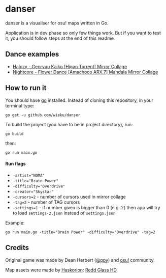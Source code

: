 # danser
danser is a visualiser for osu! maps written in Go.

Application is in dev phase so only few things work. But if you want to test it, you should follow steps at the end of this readme.

## Dance examples
* [Halozy - Genryuu Kaiko [Higan Torrent] Mirror Collage](https://youtu.be/HCVIBQh4ljI)
* [Nightcore - Flower Dance [Amachoco ARX.7] Mandala Mirror Collage](https://youtu.be/HBC89S-UwFc)

## How to run it
You should have [go](https://golang.org/dl/) installed. Instead of cloning this repository, in your terminal type:
```$xslt
go get -u github.com/wieku/danser
```

To build the project (you have to be in project directory), run:
```$xslt
go build
```
then:
```$xslt
go run main.go
```

#### Run flags
* `-artist="NOMA"`
* `-title="Brain Power"`
* `-difficulty="Overdrive"`
* `-creator="Skystar"`
* `-cursors=2` - number of cursors used in mirror collage
* `-tag=2` - number of TAG cursors
* `-settings=1` - if number given is bigger than 0 (e.g. 2) then app will try to load `settings-2.json` instead of `settings.json`

Example:
```$xslt
go run main.go -title="Brain Power" -difficulty="Overdrive" -tag=2
```


## Credits

Original game was made by Dean Herbert ([@ppy](https://github.com/ppy)) and [osu!](https://osu.ppy.sh/) community.

Map assets were made by [Haskorion](https://osu.ppy.sh/users/3252321): [Redd Glass HD](https://osu.ppy.sh/community/forums/topics/211396)
